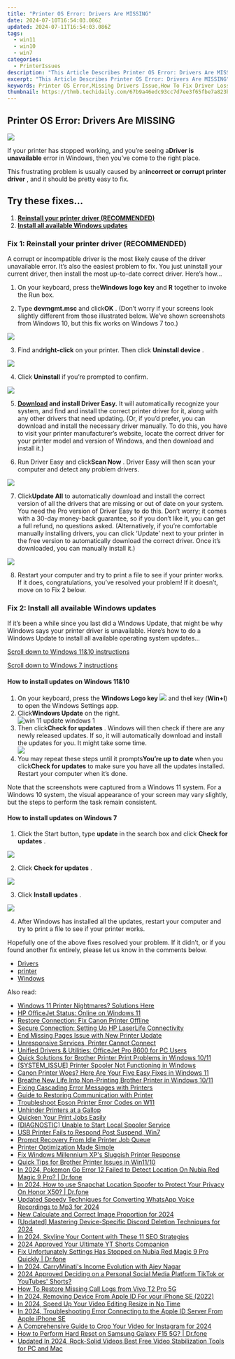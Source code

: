 ```yaml
---
title: "Printer OS Error: Drivers Are MISSING"
date: 2024-07-10T16:54:03.086Z
updated: 2024-07-11T16:54:03.086Z
tags:
  - win11
  - win10
  - win7
categories:
  - PrinterIssues
description: "This Article Describes Printer OS Error: Drivers Are MISSING"
excerpt: "This Article Describes Printer OS Error: Drivers Are MISSING"
keywords: Printer OS Error,Missing Drivers Issue,How To Fix Driver Loss in Print Operating System,Troubleshoot Printer OS with Missing Drivers,Resolve Printer Error for Missing Drivers,Update or Reinstall Printer Drivers,Printer Compatibility
thumbnail: https://thmb.techidaily.com/67b9a46edc93cc7d7ee3f65fbe7a823bf8c1214de87337d167efacd25af9eafd.jpg
---
```


## Printer OS Error: Drivers Are MISSING

![](https://images.drivereasy.com/wp-content/uploads/2019/01/Printer-driver-unavailable-windows-e1547502552656.gif)

 If your printer has stopped working, and you’re seeing a**Driver is unavailable** error in Windows, then you’ve come to the right place.

 This frustrating problem is usually caused by an**incorrect or corrupt printer driver** , and it should be pretty easy to fix.

## Try these fixes…

1. **[Reinstall your printer driver (RECOMMENDED)](#method1)**
2. **[Install all available Windows updates](#method2)**

### Fix 1: Reinstall your printer driver (RECOMMENDED)

 A corrupt or incompatible driver is the most likely cause of the driver unavailable error. It’s also the easiest problem to fix. You just uninstall your current driver, then install the most up-to-date correct driver. Here’s how…

 1) On your keyboard, press the**Windows logo key** and **R**  together to invoke the Run box.

 2) Type **devmgmt.msc**  and click**OK** . (Don’t worry if your screens look slightly different from those illustrated below. We’ve shown screenshots from Windows 10, but this fix works on Windows 7 too.)

![](https://images.drivereasy.com/wp-content/uploads/2017/11/img_5a164dca2109f.png)

 3) Find and**right-click** on your printer. Then click **Uninstall device** .

![](https://images.drivereasy.com/wp-content/uploads/2017/11/img_5a16664c47596.png)

 4) Click **Uninstall**  if you’re prompted to confirm.

![](https://images.drivereasy.com/wp-content/uploads/2017/11/img_5a166d61b6e23.png)

 5) **[Download](https://tools.techidaily.com/drivereasy/download/) and install Driver Easy.** It will automatically recognize your system, and find and install the correct printer driver for it, along with any other drivers that need updating. (Or, if you’d prefer, you can download and install the necessary driver manually. To do this, you have to visit your printer manufacturer’s website, locate the correct driver for your printer model and version of Windows, and then download and install it.)

 6) Run Driver Easy and click**Scan Now** . Driver Easy will then scan your computer and detect any problem drivers.

![](https://images.drivereasy.com/wp-content/uploads/2017/11/img_5a1672bcbc0a7.jpg)

 7) Click**Update All** to automatically download and install the correct version of all the drivers that are missing or out of date on your system. You need the Pro version of Driver Easy to do this. Don’t worry; it comes with a 30-day money-back guarantee, so if you don’t like it, you can get a full refund, no questions asked. (Alternatively, if you’re comfortable manually installing drivers, you can click ‘Update’ next to your printer in the free version to automatically download the correct driver. Once it’s downloaded, you can manually install it.)

![](https://images.drivereasy.com/wp-content/uploads/2017/11/img_5a166e3214a67.jpg)

 8) Restart your computer and try to print a file to see if your printer works. If it does, congratulations, you’ve resolved your problem! If it doesn’t, move on to Fix 2 below.

### Fix 2: Install all available Windows updates

 If it’s been a while since you last did a Windows Update, that might be why Windows says your printer driver is unavailable. Here’s how to do a Windows Update to install all available operating system updates…

[Scroll down to Windows 11&10 instructions](#guide1)

[Scroll down to Windows 7 instructions](#guide2)

#### How to install updates on Windows 11&10

1. On your keyboard, press the **Windows Logo key** ![](https://images.drivereasy.com/wp-content/uploads/2023/10/windows-logo.png) and the**I** key (**Win+I**) to open the Windows Settings app.
2. Click**Windows Update** on the right.  
![win 11 update windows 1](https://images.drivereasy.com/wp-content/uploads/2023/10/win-11-update-windows-1.jpg)
3. Then click**Check for updates** . Windows will then check if there are any newly released updates. If so, it will automatically download and install the updates for you. It might take some time.  
![](https://images.drivereasy.com/wp-content/uploads/2023/10/win-11-update-windows-2.jpg)
4. You may repeat these steps until it prompts**You’re up to date** when you click**Check for updates** to make sure you have all the updates installed. Restart your computer when it’s done.

 Note that the screenshots were captured from a Windows 11 system. For a Windows 10 system, the visual appearance of your screen may vary slightly, but the steps to perform the task remain consistent.

#### How to install updates on Windows 7

 1) Click the Start button, type **update**  in the search box and click **Check for updates** .

![](https://images.drivereasy.com/wp-content/uploads/2017/11/img_5a167ac767596.jpg)

 2) Click **Check for updates** .

![](https://images.drivereasy.com/wp-content/uploads/2017/11/img_5a167b717a88d.jpg)

 3) Click **Install updates** .

![](https://images.drivereasy.com/wp-content/uploads/2017/11/img_5a167d918e4c5.png)

 4) After Windows has installed all the updates, restart your computer and try to print a file to see if your printer works.

 Hopefully one of the above fixes resolved your problem. If it didn’t, or if you found another fix entirely, please let us know in the comments below.

* [Drivers](https://tools.techidaily.com/drivereasy/download/)
* [printer](https://tools.techidaily.com/drivereasy/download/)
* [Windows](https://tools.techidaily.com/drivereasy/download/)

<ins class="adsbygoogle"
     style="display:block"
     data-ad-format="autorelaxed"
     data-ad-client="ca-pub-7571918770474297"
     data-ad-slot="1223367746"></ins>



<ins class="adsbygoogle"
     style="display:block"
     data-ad-client="ca-pub-7571918770474297"
     data-ad-slot="8358498916"
     data-ad-format="auto"
     data-full-width-responsive="true"></ins>



<span class="atpl-alsoreadstyle">Also read:</span>
<div><ul>
<li><a href="https://printer-issues.techidaily.com/windows-11-printer-nightmares-solutions-here/"><u>Windows 11 Printer Nightmares? Solutions Here</u></a></li>
<li><a href="https://printer-issues.techidaily.com/hp-officejet-status-online-on-windows-11/"><u>HP OfficeJet Status: Online on Windows 11</u></a></li>
<li><a href="https://printer-issues.techidaily.com/restore-connection-fix-canon-printer-offline/"><u>Restore Connection: Fix Canon Printer Offline</u></a></li>
<li><a href="https://printer-issues.techidaily.com/secure-connection-setting-up-hp-laserlife-connectivity/"><u>Secure Connection: Setting Up HP LaserLife Connectivity</u></a></li>
<li><a href="https://printer-issues.techidaily.com/end-missing-pages-issue-with-new-printer-update/"><u>End Missing Pages Issue with New Printer Update</u></a></li>
<li><a href="https://printer-issues.techidaily.com/unresponsive-services-printer-cannot-connect/"><u>Unresponsive Services, Printer Cannot Connect</u></a></li>
<li><a href="https://printer-issues.techidaily.com/unified-drivers-and-utilities-officejet-pro-8600-for-pc-users/"><u>Unified Drivers & Utilities: OfficeJet Pro 8600 for PC Users</u></a></li>
<li><a href="https://printer-issues.techidaily.com/quick-solutions-for-brother-printer-print-problems-in-windows-1011/"><u>Quick Solutions for Brother Printer Print Problems in Windows 10/11</u></a></li>
<li><a href="https://printer-issues.techidaily.com/systemissue-printer-spooler-not-functioning-in-windows/"><u>[SYSTEM_ISSUE] Printer Spooler Not Functioning in Windows</u></a></li>
<li><a href="https://printer-issues.techidaily.com/1719573890689-canon-printer-woes-here-are-your-five-easy-fixes-in-windows-11/"><u>Canon Printer Woes? Here Are Your Five Easy Fixes in Windows 11</u></a></li>
<li><a href="https://printer-issues.techidaily.com/breathe-new-life-into-non-printing-brother-printer-in-windows-1011/"><u>Breathe New Life Into Non-Printing Brother Printer in Windows 10/11</u></a></li>
<li><a href="https://printer-issues.techidaily.com/fixing-cascading-error-messages-with-printers/"><u>Fixing Cascading Error Messages with Printers</u></a></li>
<li><a href="https://printer-issues.techidaily.com/guide-to-restoring-communication-with-printer/"><u>Guide to Restoring Communication with Printer</u></a></li>
<li><a href="https://printer-issues.techidaily.com/troubleshoot-epson-printer-error-codes-on-w11/"><u>Troubleshoot Epson Printer Error Codes on W11</u></a></li>
<li><a href="https://printer-issues.techidaily.com/unhinder-printers-at-a-gallop/"><u>Unhinder Printers at a Gallop</u></a></li>
<li><a href="https://printer-issues.techidaily.com/quicken-your-print-jobs-easily/"><u>Quicken Your Print Jobs Easily</u></a></li>
<li><a href="https://printer-issues.techidaily.com/diagnostic-unable-to-start-local-spooler-service/"><u>[DIAGNOSTIC] Unable to Start Local Spooler Service</u></a></li>
<li><a href="https://printer-issues.techidaily.com/usb-printer-fails-to-respond-post-suspend-win7/"><u>USB Printer Fails to Respond Post Suspend, Win7</u></a></li>
<li><a href="https://printer-issues.techidaily.com/prompt-recovery-from-idle-printer-job-queue/"><u>Prompt Recovery From Idle Printer Job Queue</u></a></li>
<li><a href="https://printer-issues.techidaily.com/printer-optimization-made-simple/"><u>Printer Optimization Made Simple</u></a></li>
<li><a href="https://printer-issues.techidaily.com/fix-windows-millennium-xps-sluggish-printer-response/"><u>Fix Windows Millennium XP's Sluggish Printer Response</u></a></li>
<li><a href="https://printer-issues.techidaily.com/quick-tips-for-brother-printer-issues-in-win1110/"><u>Quick Tips for Brother Printer Issues in Win11/10</u></a></li>
<li><a href="https://pokemon-go-android.techidaily.com/in-2024-pokemon-go-error-12-failed-to-detect-location-on-nubia-red-magic-9-pro-drfone-by-drfone-virtual-android/"><u>In 2024, Pokemon Go Error 12 Failed to Detect Location On Nubia Red Magic 9 Pro? | Dr.fone</u></a></li>
<li><a href="https://phone-solutions.techidaily.com/in-2024-how-to-use-snapchat-location-spoofer-to-protect-your-privacy-on-honor-x50-drfone-by-drfone-virtual-android/"><u>In 2024, How to use Snapchat Location Spoofer to Protect Your Privacy On Honor X50? | Dr.fone</u></a></li>
<li><a href="https://audio-editing.techidaily.com/updated-speedy-techniques-for-converting-whatsapp-voice-recordings-to-mp3-for-2024/"><u>Updated Speedy Techniques for Converting WhatsApp Voice Recordings to Mp3 for 2024</u></a></li>
<li><a href="https://video-creation-software.techidaily.com/new-calculate-and-correct-image-proportion-for-2024/"><u>New Calculate and Correct Image Proportion for 2024</u></a></li>
<li><a href="https://discord-videos.techidaily.com/updated-mastering-device-specific-discord-deletion-techniques-for-2024/"><u>[Updated] Mastering Device-Specific Discord Deletion Techniques for 2024</u></a></li>
<li><a href="https://youtube-help.techidaily.com/in-2024-skyline-your-content-with-these-11-seo-strategies/"><u>In 2024, Skyline Your Content with These 11 SEO Strategies</u></a></li>
<li><a href="https://facebook-record-videos.techidaily.com/2024-approved-your-ultimate-yt-shorts-companion/"><u>2024 Approved  Your Ultimate YT Shorts Companion</u></a></li>
<li><a href="https://howto.techidaily.com/fix-unfortunately-settings-has-stopped-on-nubia-red-magic-9-pro-quickly-drfone-by-drfone-fix-android-problems-fix-android-problems/"><u>Fix Unfortunately Settings Has Stopped on Nubia Red Magic 9 Pro Quickly | Dr.fone</u></a></li>
<li><a href="https://youtube-videos.techidaily.com/in-2024-carryminatis-income-evolution-with-ajey-nagar/"><u>In 2024, CarryMinati's Income Evolution with Ajey Nagar</u></a></li>
<li><a href="https://youtube-clips.techidaily.com/2024-approved-deciding-on-a-personal-social-media-platform-tiktok-or-youtubes-shorts/"><u>2024 Approved  Deciding on a Personal Social Media Platform  TikTok or YouTubes' Shorts?</u></a></li>
<li><a href="https://blog-min.techidaily.com/how-to-restore-missing-call-logs-from-vivo-t2-pro-5g-by-fonelab-android-recover-call-logs/"><u>How To  Restore Missing Call Logs from Vivo T2 Pro 5G</u></a></li>
<li><a href="https://apple-account.techidaily.com/in-2024-removing-device-from-apple-id-for-your-iphone-se-2022-by-drfone-ios/"><u>In 2024, Removing Device From Apple ID For your iPhone SE (2022)</u></a></li>
<li><a href="https://video-content-creator.techidaily.com/in-2024-speed-up-your-video-editing-resize-in-no-time/"><u>In 2024, Speed Up Your Video Editing Resize in No Time</u></a></li>
<li><a href="https://apple-account.techidaily.com/in-2024-troubleshooting-error-connecting-to-the-apple-id-server-from-apple-iphone-se-by-drfone-ios/"><u>In 2024, Troubleshooting Error Connecting to the Apple ID Server From Apple iPhone SE</u></a></li>
<li><a href="https://instagram-video-files.techidaily.com/a-comprehensive-guide-to-crop-your-video-for-instagram-for-2024/"><u>A Comprehensive Guide to Crop Your Video for Instagram for 2024</u></a></li>
<li><a href="https://techidaily.com/how-to-perform-hard-reset-on-samsung-galaxy-f15-5g-drfone-by-drfone-reset-android-reset-android/"><u>How to Perform Hard Reset on Samsung Galaxy F15 5G? | Dr.fone</u></a></li>
<li><a href="https://ai-video-apps.techidaily.com/updated-in-2024-rock-solid-videos-best-free-video-stabilization-tools-for-pc-and-mac/"><u>Updated In 2024, Rock-Solid Videos Best Free Video Stabilization Tools for PC and Mac</u></a></li>
</ul></div>
